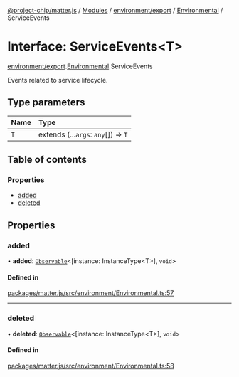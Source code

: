[@project-chip/matter.js](../README.md) / [Modules](../modules.md) / [environment/export](../modules/environment_export.md) / [Environmental](../modules/environment_export.Environmental.md) / ServiceEvents

# Interface: ServiceEvents\<T\>

[environment/export](../modules/environment_export.md).[Environmental](../modules/environment_export.Environmental.md).ServiceEvents

Events related to service lifecycle.

## Type parameters

| Name | Type |
| :------ | :------ |
| `T` | extends (...`args`: `any`[]) => `T` |

## Table of contents

### Properties

- [added](environment_export.Environmental.ServiceEvents.md#added)
- [deleted](environment_export.Environmental.ServiceEvents.md#deleted)

## Properties

### added

• **added**: [`Observable`](util_export.Observable.md)\<[instance: InstanceType\<T\>], `void`\>

#### Defined in

[packages/matter.js/src/environment/Environmental.ts:57](https://github.com/project-chip/matter.js/blob/904d0c9b952b91f28a21803759c5e5c66ee4d272/packages/matter.js/src/environment/Environmental.ts#L57)

___

### deleted

• **deleted**: [`Observable`](util_export.Observable.md)\<[instance: InstanceType\<T\>], `void`\>

#### Defined in

[packages/matter.js/src/environment/Environmental.ts:58](https://github.com/project-chip/matter.js/blob/904d0c9b952b91f28a21803759c5e5c66ee4d272/packages/matter.js/src/environment/Environmental.ts#L58)
